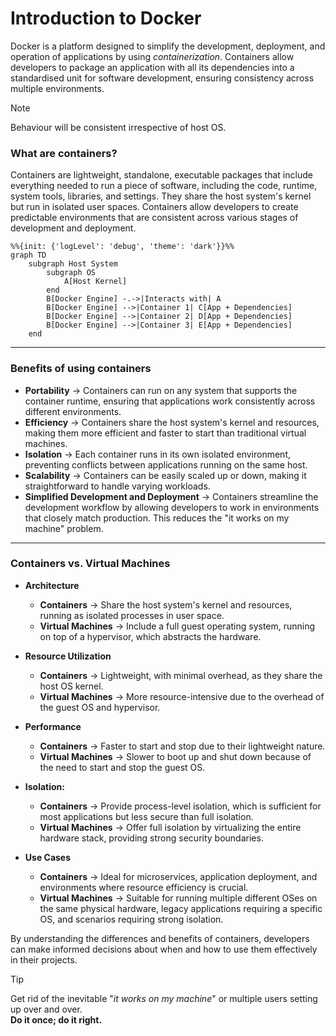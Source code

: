 # Introduction to Docker

Docker is a platform designed to simplify the development, deployment, and operation of applications by using *containerization*. Containers allow developers to package an application with all its dependencies into a standardised unit for software development, ensuring consistency across multiple environments.

> [!NOTE]
> Behaviour will be consistent irrespective of host OS.

### What are containers?

Containers are lightweight, standalone, executable packages that include everything needed to run a piece of software, including the code, runtime, system tools, libraries, and settings. They share the host system's kernel but run in isolated user spaces. Containers allow developers to create predictable environments that are consistent across various stages of development and deployment.

```mermaid
%%{init: {'logLevel': 'debug', 'theme': 'dark'}}%%
graph TD
    subgraph Host System
        subgraph OS
            A[Host Kernel]
        end
        B[Docker Engine] -.->|Interacts with| A
        B[Docker Engine] -->|Container 1| C[App + Dependencies]
        B[Docker Engine] -->|Container 2| D[App + Dependencies]
        B[Docker Engine] -->|Container 3| E[App + Dependencies]
    end
```

---

### Benefits of using containers

- **Portability** -> Containers can run on any system that supports the container runtime, ensuring that applications work consistently across different environments.
- **Efficiency** -> Containers share the host system's kernel and resources, making them more efficient and faster to start than traditional virtual machines.
- **Isolation** -> Each container runs in its own isolated environment, preventing conflicts between applications running on the same host.
- **Scalability** -> Containers can be easily scaled up or down, making it straightforward to handle varying workloads.
- **Simplified Development and Deployment** -> Containers streamline the development workflow by allowing developers to work in environments that closely match production. This reduces the "it works on my machine" problem.

---

### Containers vs. Virtual Machines

- **Architecture**
  - **Containers** -> Share the host system's kernel and resources, running as isolated processes in user space.
  - **Virtual Machines** -> Include a full guest operating system, running on top of a hypervisor, which abstracts the hardware.

- **Resource Utilization**
  - **Containers** -> Lightweight, with minimal overhead, as they share the host OS kernel.
  - **Virtual Machines** -> More resource-intensive due to the overhead of the guest OS and hypervisor.

- **Performance**
  - **Containers** -> Faster to start and stop due to their lightweight nature.
  - **Virtual Machines** -> Slower to boot up and shut down because of the need to start and stop the guest OS.

- **Isolation:**
  - **Containers** -> Provide process-level isolation, which is sufficient for most applications but less secure than full isolation.
  - **Virtual Machines** -> Offer full isolation by virtualizing the entire hardware stack, providing strong security boundaries.

- **Use Cases**
  - **Containers** -> Ideal for microservices, application deployment, and environments where resource efficiency is crucial.
  - **Virtual Machines** -> Suitable for running multiple different OSes on the same physical hardware, legacy applications requiring a specific OS, and scenarios requiring strong isolation.

By understanding the differences and benefits of containers, developers can make informed decisions about when and how to use them effectively in their projects.

> [!TIP]
> Get rid of the inevitable "*it works on my machine*" or multiple users setting up over and over.  
> **Do it once; do it right.**

